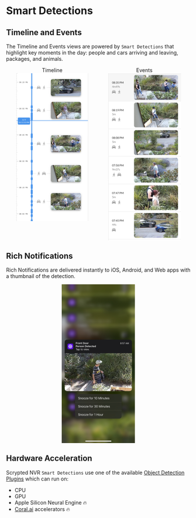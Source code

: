 <script setup lang="ts"> 
import { onMounted } from 'vue';
import mediumZoom from 'medium-zoom';

onMounted(() => {
  mediumZoom('[data-zoomable]', { background: 'var(--vp-c-bg)' });
});

</script>

<style>
.medium-zoom-overlay {
  z-index: 20;
}

.medium-zoom-image {
  z-index: 21;
}
</style>


# Smart Detections

## Timeline and Events

The Timeline and Events views are powered by `Smart Detections` that highlight key moments in the day: people and cars arriving and leaving, packages, and animals.

<div style="width: 100%; display: flex; flex-direction: row;">

<div style="display: flex; flex-direction: column; align-items: center; flex: 1;">
Timeline
<img src="/img/scrypted-nvr/timeline.png" width="200" data-zoomable="true" >
</div>


<div style="display: flex; flex-direction: column; align-items: center; flex: 1;">
Events
<img src="/img/scrypted-nvr/events.png" width="200" data-zoomable="true">
</div>

</div>

## Rich Notifications

Rich Notifications are delivered instantly to iOS, Android, and Web apps with a thumbnail of the detection.

<div style="display: flex; flex-direction: column; align-items: center; flex: 1;">
<img src="/img/scrypted-nvr/notification.png" width="200" data-zoomable="true">
</div>

## Hardware Acceleration

Scrypted NVR `Smart Detections` use one of the available [Object Detection Plugins](/object-detection) which can run on:

* CPU
* GPU
* Apple Silicon Neural Engine 🔥
* [Coral.ai](https://coral.ai) accelerators 🔥
